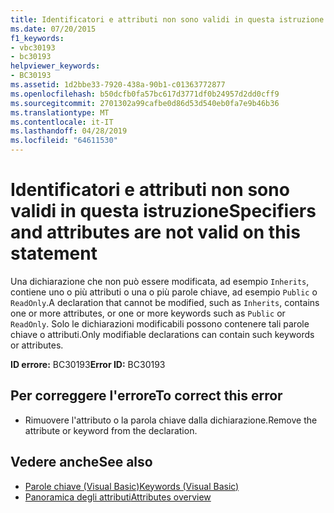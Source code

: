 ```yaml
---
title: Identificatori e attributi non sono validi in questa istruzione
ms.date: 07/20/2015
f1_keywords:
- vbc30193
- bc30193
helpviewer_keywords:
- BC30193
ms.assetid: 1d2bbe33-7920-438a-90b1-c01363772877
ms.openlocfilehash: b50dcfb0fa57bc617d3771df0b24957d2dd0cff9
ms.sourcegitcommit: 2701302a99cafbe0d86d53d540eb0fa7e9b46b36
ms.translationtype: MT
ms.contentlocale: it-IT
ms.lasthandoff: 04/28/2019
ms.locfileid: "64611530"
---
```

# <a name="specifiers-and-attributes-are-not-valid-on-this-statement"></a><span data-ttu-id="608e4-102">Identificatori e attributi non sono validi in questa istruzione</span><span class="sxs-lookup"><span data-stu-id="608e4-102">Specifiers and attributes are not valid on this statement</span></span>
<span data-ttu-id="608e4-103">Una dichiarazione che non può essere modificata, ad esempio `Inherits`, contiene uno o più attributi o una o più parole chiave, ad esempio `Public` o `ReadOnly`.</span><span class="sxs-lookup"><span data-stu-id="608e4-103">A declaration that cannot be modified, such as `Inherits`, contains one or more attributes, or one or more keywords such as `Public` or `ReadOnly`.</span></span> <span data-ttu-id="608e4-104">Solo le dichiarazioni modificabili possono contenere tali parole chiave o attributi.</span><span class="sxs-lookup"><span data-stu-id="608e4-104">Only modifiable declarations can contain such keywords or attributes.</span></span>  
  
 <span data-ttu-id="608e4-105">**ID errore:** BC30193</span><span class="sxs-lookup"><span data-stu-id="608e4-105">**Error ID:** BC30193</span></span>  
  
## <a name="to-correct-this-error"></a><span data-ttu-id="608e4-106">Per correggere l'errore</span><span class="sxs-lookup"><span data-stu-id="608e4-106">To correct this error</span></span>  
  
- <span data-ttu-id="608e4-107">Rimuovere l'attributo o la parola chiave dalla dichiarazione.</span><span class="sxs-lookup"><span data-stu-id="608e4-107">Remove the attribute or keyword from the declaration.</span></span>  
  
## <a name="see-also"></a><span data-ttu-id="608e4-108">Vedere anche</span><span class="sxs-lookup"><span data-stu-id="608e4-108">See also</span></span>

- [<span data-ttu-id="608e4-109">Parole chiave (Visual Basic)</span><span class="sxs-lookup"><span data-stu-id="608e4-109">Keywords (Visual Basic)</span></span>](~/docs/visual-basic/language-reference/keywords/index.md)
- [<span data-ttu-id="608e4-110">Panoramica degli attributi</span><span class="sxs-lookup"><span data-stu-id="608e4-110">Attributes overview</span></span>](~/docs/visual-basic/programming-guide/concepts/attributes/index.md)
